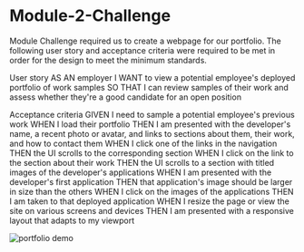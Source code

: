# Module-2-Challenge
Module Challenge required us to create a webpage for our portfolio. The following user story and acceptance criteria were required to be met in order for the design to meet the minimum standards.

User story
AS AN employer
I WANT to view a potential employee's deployed portfolio of work samples
SO THAT I can review samples of their work and assess whether they're a good candidate for an open position

Acceptance criteria
GIVEN I need to sample a potential employee's previous work
WHEN I load their portfolio
THEN I am presented with the developer's name, a recent photo or avatar, and links to sections about them, their work, and how to contact them
WHEN I click one of the links in the navigation
THEN the UI scrolls to the corresponding section
WHEN I click on the link to the section about their work
THEN the UI scrolls to a section with titled images of the developer's applications
WHEN I am presented with the developer's first application
THEN that application's image should be larger in size than the others
WHEN I click on the images of the applications
THEN I am taken to that deployed application
WHEN I resize the page or view the site on various screens and devices
THEN I am presented with a responsive layout that adapts to my viewport

![portfolio demo](./assets/images/Screenshot(182).png)
